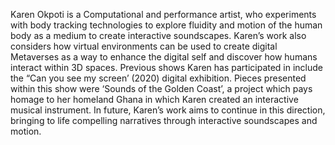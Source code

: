 Karen Okpoti is a Computational and performance artist, who experiments with body tracking technologies to explore fluidity and motion of the human body as a medium to create interactive soundscapes. Karen’s work also considers how virtual environments can be used to create digital Metaverses as a way to enhance the digital self and discover how humans interact within 3D spaces. Previous shows Karen has participated in include the “Can you see my screen’ (2020) digital exhibition. Pieces presented within this show were ‘Sounds of the Golden Coast’, a project which pays homage to her homeland Ghana in which Karen created an interactive musical instrument. In future, Karen’s work aims to continue in this direction, bringing to life compelling narratives through interactive soundscapes and motion.